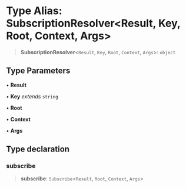 # Type Alias: SubscriptionResolver\<Result, Key, Root, Context, Args\>

> **SubscriptionResolver**\<`Result`, `Key`, `Root`, `Context`, `Args`\>: `object`

## Type Parameters

• **Result**

• **Key** _extends_ `string`

• **Root**

• **Context**

• **Args**

## Type declaration

### subscribe

> **subscribe**: `Subscribe`\<`Result`, `Root`, `Context`, `Args`\>
